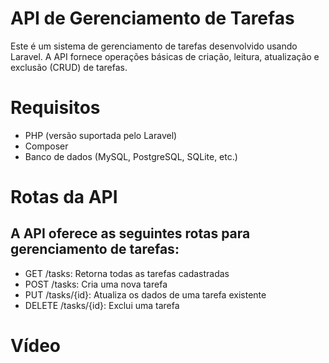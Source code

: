 <!DOCTYPE html>
<head>
        <meta name="viewport" content="width=device-width, initial-scale=1.0">
        <meta charset="UTF-8">

</head>
<html>
    <body>
        <div class="titulo">
            <h1>API de Gerenciamento de Tarefas</h1>
            <p>Este é um sistema de gerenciamento de tarefas desenvolvido usando Laravel. A API fornece operações básicas de criação, leitura, atualização e exclusão (CRUD) de                     tarefas.</p>
        </div>
        <div class="req">
            <h1>Requisitos</h1>
            <ul>
                <li>PHP (versão suportada pelo Laravel)</li>
                <li>Composer</li>
                <li>Banco de dados (MySQL, PostgreSQL, SQLite, etc.)</li>
            </ul>
        </div>
        <div class="rotas">
            <h1>Rotas da API</h1>
            <h2>A API oferece as seguintes rotas para gerenciamento de tarefas:</h2>
             <ul>
                <li>GET /tasks: Retorna todas as tarefas cadastradas</li>
                <li>POST /tasks: Cria uma nova tarefa</li>
                <li>PUT /tasks/{id}: Atualiza os dados de uma tarefa existente</li>
                <li>DELETE /tasks/{id}: Exclui uma tarefa</li>
            </ul>
        </div>
        <div class="video">
            <h1> Vídeo </h1>
            <a href="https://drive.google.com/file/d/1MNUyshyOIUpgpFeKLGTnMtUKcqjsu3cZ/view?usp=sharing%22%3E Video de demonstração </a>
        </div>
    </body>
</html>
